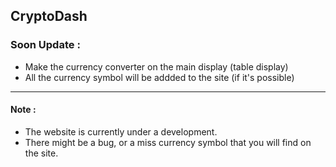 ## CryptoDash
### Soon Update : 
- Make the currency converter on the main display (table display)
- All the currency symbol will be addded to the site (if it's possible)
---
#### Note : 
- The website is currently under a development.
- There might be a bug, or a miss currency symbol that you will find on the site.